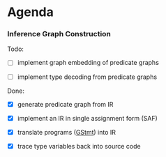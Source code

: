 # Agenda

### Inference Graph Construction

Todo:

- [ ] implement graph embedding of predicate graphs

- [ ] implement type decoding from predicate graphs

Done:

- [X] generate predicate graph from IR

- [X] implement an IR in single assignment form (SAF)

- [X] translate programs ([GStmt](src/main/scala/gtype/GStmt.scala)) 
into IR

- [X] trace type variables back into source code
